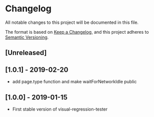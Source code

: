 # Changelog
All notable changes to this project will be documented in this file.

The format is based on [Keep a Changelog](https://keepachangelog.com/en/1.0.0/),
and this project adheres to [Semantic Versioning](https://semver.org/spec/v2.0.0.html).

## [Unreleased]

## [1.0.1] - 2019-02-20
- add page.type function and make waitForNetworkIdle public

## [1.0.0] - 2019-01-15
- First stable version of visual-regression-tester
